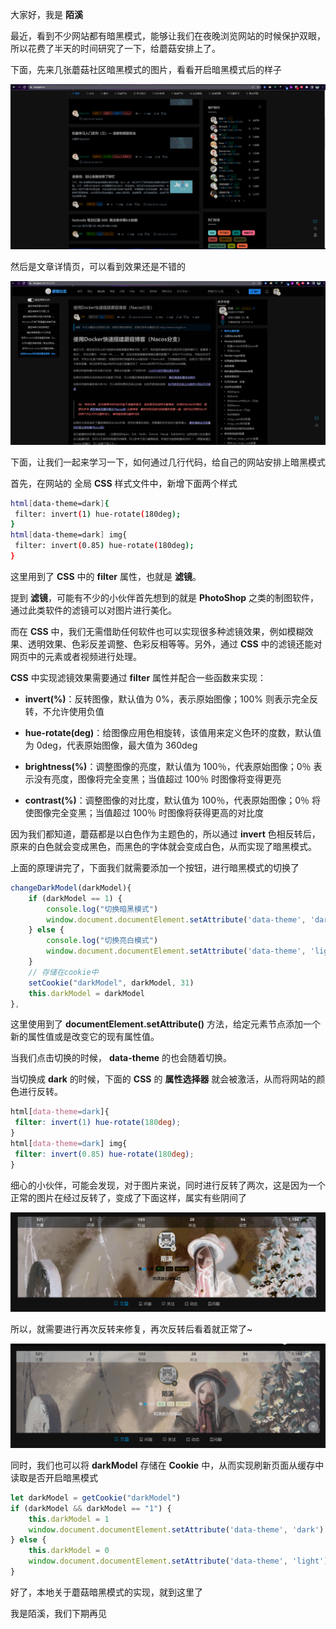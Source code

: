 大家好，我是 **陌溪**

最近，看到不少网站都有暗黑模式，能够让我们在夜晚浏览网站的时候保护双眼，所以花费了半天的时间研究了一下，给蘑菇安排上了。

下面，先来几张蘑菇社区暗黑模式的图片，看看开启暗黑模式后的样子

![首页](images/image-20220522220809483.png)

然后是文章详情页，可以看到效果还是不错的

![博客详情页](images/image-20220522220824186.png)

下面，让我们一起来学习一下，如何通过几行代码，给自己的网站安排上暗黑模式

首先，在网站的 全局 **CSS** 样式文件中，新增下面两个样式

```bash
html[data-theme=dark]{
 filter: invert(1) hue-rotate(180deg);
}
html[data-theme=dark] img{
 filter: invert(0.85) hue-rotate(180deg);
}
```

这里用到了 **CSS** 中的 **filter** 属性，也就是 **滤镜**。

提到 **滤镜**，可能有不少的小伙伴首先想到的就是 **PhotoShop** 之类的制图软件，通过此类软件的滤镜可以对图片进行美化。

而在 **CSS** 中，我们无需借助任何软件也可以实现很多种滤镜效果，例如模糊效果、透明效果、色彩反差调整、色彩反相等等。另外，通过 **CSS** 中的滤镜还能对网页中的元素或者视频进行处理。

**CSS** 中实现滤镜效果需要通过 **filter** 属性并配合一些函数来实现：

- **invert(%)**：反转图像，默认值为 0%，表示原始图像；100% 则表示完全反转，不允许使用负值

- **hue-rotate(deg)**：给图像应用色相旋转，该值用来定义色环的度数，默认值为 0deg，代表原始图像，最大值为 360deg
- **brightness(%)**：调整图像的亮度，默认值为 100％，代表原始图像；0％ 表示没有亮度，图像将完全变黑；当值超过 100％ 时图像将变得更亮
- **contrast(%)**：调整图像的对比度，默认值为 100％，代表原始图像；0％ 将使图像完全变黑；当值超过 100％ 时图像将获得更高的对比度

因为我们都知道，蘑菇都是以白色作为主题色的，所以通过 **invert** 色相反转后，原来的白色就会变成黑色，而黑色的字体就会变成白色，从而实现了暗黑模式。

上面的原理讲完了，下面我们就需要添加一个按钮，进行暗黑模式的切换了

```js
changeDarkModel(darkModel){
    if (darkModel == 1) {
        console.log("切换暗黑模式")
        window.document.documentElement.setAttribute('data-theme', 'dark')
    } else {
        console.log("切换亮白模式")
        window.document.documentElement.setAttribute('data-theme', 'light')
    }
    // 存储在cookie中
    setCookie("darkModel", darkModel, 31)
    this.darkModel = darkModel
},
```

这里使用到了 **documentElement.setAttribute()** 方法，给定元素节点添加一个新的属性值或是改变它的现有属性值。

当我们点击切换的时候， **data-theme** 的也会随着切换。

当切换成 **dark** 的时候，下面的 **CSS** 的 **属性选择器** 就会被激活，从而将网站的颜色进行反转。

```css
html[data-theme=dark]{
 filter: invert(1) hue-rotate(180deg);
}
html[data-theme=dark] img{
 filter: invert(0.85) hue-rotate(180deg);
}
```

细心的小伙伴，可能会发现，对于图片来说，同时进行反转了两次，这是因为一个正常的图片在经过反转了，变成了下面这样，属实有些阴间了

![第一次反转后](images/image-20220522235025900.png)

所以，就需要进行再次反转来修复，再次反转后看着就正常了~

![再次反转后的效果](images/image-20220522235325605.png)

同时，我们也可以将 **darkModel** 存储在 **Cookie** 中，从而实现刷新页面从缓存中读取是否开启暗黑模式

```js
let darkModel = getCookie("darkModel")
if (darkModel && darkModel == "1") {
	this.darkModel = 1
	window.document.documentElement.setAttribute('data-theme', 'dark')
} else {
	this.darkModel = 0
	window.document.documentElement.setAttribute('data-theme', 'light')
}
```

好了，本地关于蘑菇暗黑模式的实现，就到这里了

我是陌溪，我们下期再见
